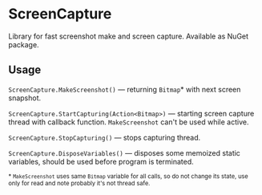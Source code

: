 # ScreenCapture

Library for fast screenshot make and screen capture. Available as NuGet package.

## Usage

`ScreenCapture.MakeScreenshot()` — returning `Bitmap`* with next screen snapshot.

`ScreenCapture.StartCapturing(Action<Bitmap>)` — starting screen capture thread with callback function. `MakeScreenshot` can't be used while active.

`ScreenCapture.StopCapturing()` — stops capturing thread.

`ScreenCapture.DisposeVariables()` — disposes some memoized static variables, should be used before program is terminated.

<sub>\* `MakeScreenshot` uses same `Bitmap` variable for all calls, so do not change its state, use only for read and note probably it's not thread safe.</sub>